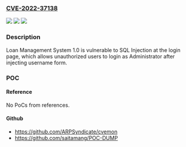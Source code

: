 ### [CVE-2022-37138](https://cve.mitre.org/cgi-bin/cvename.cgi?name=CVE-2022-37138)
![](https://img.shields.io/static/v1?label=Product&message=n%2Fa&color=blue)
![](https://img.shields.io/static/v1?label=Version&message=n%2Fa&color=blue)
![](https://img.shields.io/static/v1?label=Vulnerability&message=n%2Fa&color=brighgreen)

### Description

Loan Management System 1.0 is vulnerable to SQL Injection at the login page, which allows unauthorized users to login as Administrator after injecting username form.

### POC

#### Reference
No PoCs from references.

#### Github
- https://github.com/ARPSyndicate/cvemon
- https://github.com/saitamang/POC-DUMP

